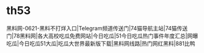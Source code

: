 # th53
黑料网-0621-黑料不打烊入口|Telegram频道传送门|74猫导航主站|74猫传送门|78黑料网|各大高校吃瓜免费网站|今日吃瓜|51今日吃瓜热门事件年度汇总|网曝吃瓜|今日吃瓜51大瓜|吃瓜大世界最新版下载|黑料网线路|热门网红黑料|881比鸭
